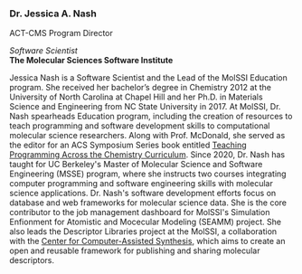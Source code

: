### Dr. Jessica A. Nash

ACT-CMS Program Director

*Software Scientist*   
**The Molecular Sciences Software Institute**  

Jessica Nash is a Software Scientist and the Lead of the MolSSI Education program. 
She received her bachelor’s degree in Chemistry 2012 at the University of North Carolina at Chapel Hill and her Ph.D. in Materials Science and Engineering from NC State University in 2017. 
At MolSSI, Dr. Nash spearheads Education program, including the creation of resources to teach programming and software development skills to computational molecular science researchers. 
Along with Prof. McDonald, she served as the editor for an ACS Symposium Series book entitled [Teaching Programming Across the Chemistry Curriculum](https://pubs.acs.org/isbn/9780841298194). 
Since 2020, Dr. Nash has taught for UC Berkeley's Master of Molecular Science and Software Engineering (MSSE) program, where she instructs two courses integrating computer programming and software engineering skills with molecular science applications. 
Dr. Nash's software development efforts focus on database and web frameworks for molecular science data. 
She is the core contributor to the job management dashboard for MolSSI's Simulation Enfionment for Atomistic and Mocecular Modeling (SEAMM) project. 
She also leads the Descriptor Libraries project at the MolSSI, a collaboration with the [Center for Computer-Assisted Synthesis](https://ccas.nd.edu/), which aims to create an open and reusable framework for publishing and sharing molecular descriptors. 